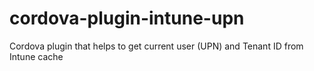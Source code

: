 # cordova-plugin-intune-upn
Cordova plugin that helps to get current user (UPN) and Tenant ID from Intune cache
